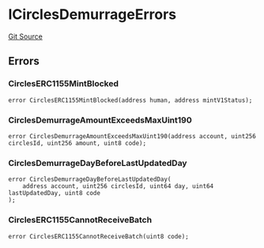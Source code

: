 # ICirclesDemurrageErrors
[Git Source](https://github.com/aboutcircles/circles-contracts-v2/blob/9fbbffb44eda7934ea8adf9354e5f09f6b15b8b2/src/errors/Errors.sol)


## Errors
### CirclesERC1155MintBlocked

```solidity
error CirclesERC1155MintBlocked(address human, address mintV1Status);
```

### CirclesDemurrageAmountExceedsMaxUint190

```solidity
error CirclesDemurrageAmountExceedsMaxUint190(address account, uint256 circlesId, uint256 amount, uint8 code);
```

### CirclesDemurrageDayBeforeLastUpdatedDay

```solidity
error CirclesDemurrageDayBeforeLastUpdatedDay(
    address account, uint256 circlesId, uint64 day, uint64 lastUpdatedDay, uint8 code
);
```

### CirclesERC1155CannotReceiveBatch

```solidity
error CirclesERC1155CannotReceiveBatch(uint8 code);
```

